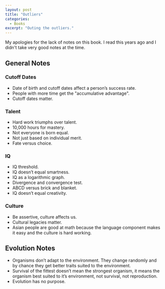 ```yaml
---
layout: post
title: "Outliers"
categories:
  - Books
excerpt: "Outing the outliers."
---
```


My apologies for the lack of notes on this book. I read this years ago and I didn't take very good notes at the time.

## General Notes

### Cutoff Dates

- Date of birth and cutoff dates affect a person’s success rate.
- People with more time get the "accumulative advantage".
- Cutoff dates matter.

### Talent

- Hard work triumphs over talent.
- 10,000 hours for mastery.
- Not everyone is born equal.
- Not just based on individual merit.
- Fate versus choice.

### IQ

- IQ threshold.
- IQ doesn’t equal smartness.
- IQ as a logarithmic graph.
- Divergence and convergence test.
- ABCD versus brick and blanket.
- IQ doesn’t equal creativity.

### Culture

- Be assertive, culture affects us.
- Cultural legacies matter.
- Asian people are good at math because the language component makes it easy and the culture is hard working.

## Evolution Notes

- Organisms don’t adapt to the environment. They change randomly and by chance they get better traits suited to the environment.
- Survival of the fittest doesn’t mean the strongest organism, it means the organism best suited to it’s environment, not survival, not reproduction.
- Evolution has no purpose.

